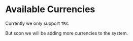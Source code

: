 # Available Currencies

Currently we only support `TRX`.

But soon we will be adding more currencies to the system.&#x20;
